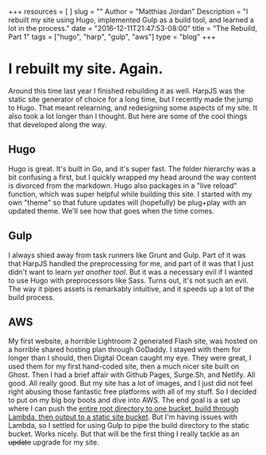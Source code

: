 +++
resources = [
]
slug = ""
Author = "Matthias Jordan"
Description = "I rebuilt my site using Hugo, implemented Gulp as a build tool, and learned a lot in the process."
date = "2016-12-11T21:47:53-08:00"
title = "The Rebuild, Part 1"
tags = ["hugo", "harp", "gulp", "aws"]
type = "blog"
+++
# I rebuilt my site. Again.

 Around this time last year I finished rebuilding it as well. HarpJS was the static site generator of choice for a long time, but I recently made the jump to Hugo. That meant relearning, and redesigning some aspects of my site. It also took a lot longer than I thought. But here are some of the cool things that developed along the way.

## Hugo

Hugo is great. It's built in Go, and it's super fast. The folder hierarchy was a bit confusing a first, but I quickly wrapped my head around the way content is divorced from the markdown. Hugo also packages in a "live reload" function, which was super helpful while building this site. I started with my own "theme" so that future updates will (hopefully) be plug+play with an updated theme. We'll see how that goes when the time comes.

## Gulp

I always shied away from task runners like Grunt and Gulp. Part of it was that HarpJS handled the preprocessing for me, and part of it was that I just didn't want to learn *yet another tool*. But it was a necessary evil if I wanted to use Hugo with preprocessors like Sass. Turns out, it's not such an evil. The way it pipes assets is remarkably intuitive, and it speeds up a lot of the build process.

## AWS

My first website, a horrible Lightroom 2 generated Flash site, was hosted on a horrible shared hosting plan through GoDaddy. I stayed with them for longer than I should, then Digital Ocean caught my eye. They were great, I used them for my first hand-coded site, then a much nicer site built on Ghost. Then I had a brief affair with Github Pages, Surge.Sh, and Netlify. All good. All really good. But my site has a lot of images, and I just did not feel right abusing those fantastic free platforms with all of my stuff. So I decided to put on my big boy boots and dive into AWS. The end goal is a set up where I can push the [entire root directory to one bucket, build through Lambda, then output to a static site bucket](http://bezdelev.com/post/hugo-aws-lambda-static-website/). But I'm having issues with Lambda, so I settled for using Gulp to pipe the build directory to the static bucket. Works nicely. But that will be the first thing I really tackle as an ~~update~~ upgrade for my site.
